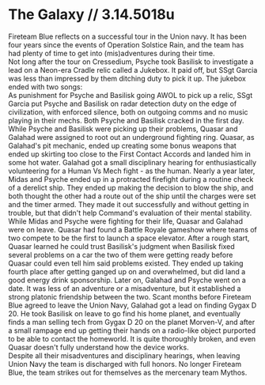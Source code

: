 # The Galaxy // 3.14.5018u  
Fireteam Blue reflects on a successful tour in the Union navy. It has been four years since the events of Operation Solstice Rain, and the team has had plenty of time to get into (mis)adventures during their time.  
Not long after the tour on Cressedium, Psyche took Basilisk to investigate a lead on a Neon-era Cradle relic called a Jukebox. It paid off, but SSgt Garcia was less than impressed by them ditching duty to pick it up. The jukebox ended with two songs:  
As punishment for Psyche and Basilisk going AWOL to pick up a relic, SSgt Garcia put Psyche and Basilisk on radar detection duty on the edge of civilization, with enforced silence, both on outgoing comms and no music playing in their mechs. Both Psyche and Basilisk cracked in the first day.
While Psyche and Basilisk were picking up their problems, Quasar and Galahad were assigned to root out an underground fighting ring. Quasar, as Galahad's pit mechanic, ended up creating some bonus weapons that ended up skirting too close to the First Contact Accords and landed him in some hot water. Galahad got a small disciplinary hearing for enthusiastically volunteering for a Human Vs Mech fight - as the human.
Nearly a year later, Midas and Psyche ended up in a protracted firefight during a routine check of a derelict ship. They ended up making the decision to blow the ship, and both thought the other had a route out of the ship until the charges were set and the timer armed. They made it out successfully and without getting in trouble, but that didn't help Command's evaluation of their mental stability.
While Midas and Psyche were fighting for their life, Quasar and Galahad were on leave. Quasar had found a Battle Royale gameshow where teams of two compete to be the first to launch a space elevator. After a rough start, Quasar learned he could trust Basilisk's judgment when Basilisk fixed several problems on a car the two of them were getting ready before Quasar could even tell him said problems existed. They ended up taking fourth place after getting ganged up on and overwhelmed, but did land a good energy drink sponsorship.
Later on, Galahad and Psyche went on a date. It was less of an adventure or a misadventure, but it established a strong platonic friendship between the two.
Scant months before Fireteam Blue agreed to leave the Union Navy, Galahad got a lead on finding Gygax D 20. He took Basilisk on leave to go find his home planet, and eventually finds a man selling tech from Gygax D 20 on the planet Morven-V, and after a small rampage end up getting their hands on a radio-like object purported to be able to contact the homeworld. It is quite thoroughly broken, and even Quasar doesn't fully understand how the device works.  
Despite all their misadventures and disciplinary hearings, when leaving Union Navy the team is discharged with full honors. No longer Fireteam Blue, the team strikes out for themselves as the mercenary team Mythos.  
